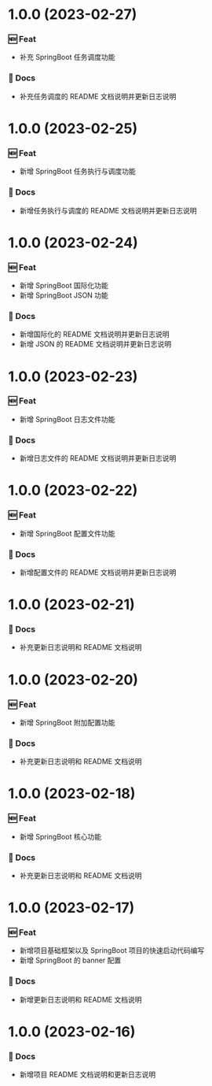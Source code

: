 # 1.0.0 (2023-02-27)

### 🆕 Feat

- 补充 SpringBoot 任务调度功能

### 📝 Docs

- 补充任务调度的 README 文档说明并更新日志说明

# 1.0.0 (2023-02-25)

### 🆕 Feat

- 新增 SpringBoot 任务执行与调度功能

### 📝 Docs

- 新增任务执行与调度的 README 文档说明并更新日志说明

# 1.0.0 (2023-02-24)

### 🆕 Feat

- 新增 SpringBoot 国际化功能
- 新增 SpringBoot JSON 功能

### 📝 Docs

- 新增国际化的 README 文档说明并更新日志说明
- 新增 JSON 的 README 文档说明并更新日志说明

# 1.0.0 (2023-02-23)

### 🆕 Feat

- 新增 SpringBoot 日志文件功能

### 📝 Docs

- 新增日志文件的 README 文档说明并更新日志说明

# 1.0.0 (2023-02-22)

### 🆕 Feat

- 新增 SpringBoot 配置文件功能

### 📝 Docs

- 新增配置文件的 README 文档说明并更新日志说明

# 1.0.0 (2023-02-21)

### 📝 Docs

- 补充更新日志说明和 README 文档说明

# 1.0.0 (2023-02-20)

### 🆕 Feat

- 新增 SpringBoot 附加配置功能

### 📝 Docs

- 补充更新日志说明和 README 文档说明

# 1.0.0 (2023-02-18)

### 🆕 Feat

- 新增 SpringBoot 核心功能

### 📝 Docs

- 补充更新日志说明和 README 文档说明

# 1.0.0 (2023-02-17)

### 🆕 Feat

- 新增项目基础框架以及 SpringBoot 项目的快速启动代码编写
- 新增 SpringBoot 的 banner 配置

### 📝 Docs

- 新增更新日志说明和 README 文档说明

# 1.0.0 (2023-02-16)

### 📝 Docs

- 新增项目 README 文档说明和更新日志说明

